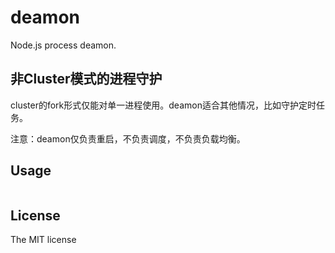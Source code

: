 # deamon
Node.js process deamon.

## 非Cluster模式的进程守护
cluster的fork形式仅能对单一进程使用。deamon适合其他情况，比如守护定时任务。

注意：deamon仅负责重启，不负责调度，不负责负载均衡。

## Usage

```js

```

## License
The MIT license
